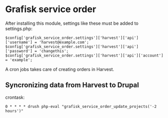 Grafisk service order
=====================

After installing this module, settings like these must be added to settings.php:

```
$config['grafisk_service_order.settings']['harvest']['api']['username'] = 'harvest@example.com';
$config['grafisk_service_order.settings']['harvest']['api']['password'] = 'changethis';
$config['grafisk_service_order.settings']['harvest']['api']['account'] = 'example';
```

A cron jobs takes care of creating orders in Harvest.

## Syncronizing data from Harvest to Drupal

crontask:

```
0 * * * * drush php-eval "grafisk_service_order_update_projects('-2 hours')"
```
